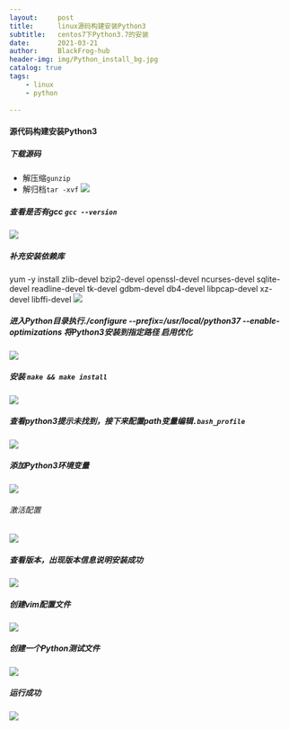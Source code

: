 ```yaml
---
layout:     post
title:      linux源码构建安装Python3
subtitle:   centos7下Python3.7的安装
date:       2021-03-21
author:     BlackFrog-hub
header-img: img/Python_install_bg.jpg
catalog: true
tags:
    - linux
    - python
      
---
```

#### 源代码构建安装Python3
##### 下载源码
- 解压缩`gunzip`
- 解归档`tar -xvf`
![](http://black.top/img/python_install_1.png)
##### 查看是否有gcc `gcc --version`
![](http://black.top/img/python_install_2.png)
##### 补充安装依赖库
yum -y install zlib-devel bzip2-devel openssl-devel ncurses-devel sqlite-devel readline-devel tk-devel gdbm-devel db4-devel libpcap-devel xz-devel libffi-devel
![](http://black.top/img/python_install_3.png)
##### 进入Python目录执行./configure --prefix=/usr/local/python37 --enable-optimizations  将Python3安装到指定路径 启用优化
![](http://black.top/img/python_install_4.png)
##### 安装 `make && make install`
![](http://black.top/img/python_install_5.png)
##### 查看python3提示未找到，接下来配置path变量编辑`.bash_profile`
![](http://black.top/img/python_install_7.png)
##### 添加Python3环境变量
![](http://black.top/img/python_install_8.png)
###### 激活配置
![](http://black.top/img/python_install_9.png)
##### 查看版本，出现版本信息说明安装成功
![](http://black.top/img/python_install_6.png)
##### 创建vim配置文件
![](http://black.top/img/python_install_12.png)
##### 创建一个Python测试文件
![](http://black.top/img/python_install_10.png)
##### 运行成功
![](http://black.top/img/python_install_11.png)

